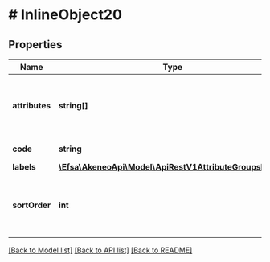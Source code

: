 # # InlineObject20

## Properties

Name | Type | Description | Notes
------------ | ------------- | ------------- | -------------
**attributes** | **string[]** | Attribute codes that compose the attribute group | [optional]
**code** | **string** | Attribute group code |
**labels** | [**\Efsa\AkeneoApi\Model\ApiRestV1AttributeGroupsLabels**](ApiRestV1AttributeGroupsLabels.md) |  | [optional]
**sortOrder** | **int** | Attribute group order among other attribute groups | [optional]

[[Back to Model list]](../../README.md#models) [[Back to API list]](../../README.md#endpoints) [[Back to README]](../../README.md)
